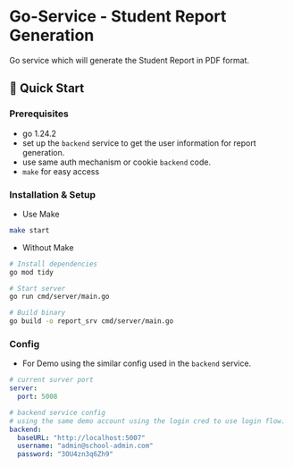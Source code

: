 # Go-Service - Student Report Generation

Go service which will generate the Student Report in PDF format.

## 🚀 Quick Start

### Prerequisites
- go 1.24.2
- set up the `backend` service to get the user information for report generation.
- use same auth mechanism or cookie `backend` code.
- `make` for easy access

### Installation & Setup

- Use Make

```bash
make start
```
- Without Make
```bash
# Install dependencies
go mod tidy

# Start server
go run cmd/server/main.go

# Build binary
go build -o report_srv cmd/server/main.go
```

### Config

- For Demo using the similar config used in the `backend` service.
```yaml
# current surver port
server:
  port: 5008

# backend service config
# using the same demo account using the login cred to use login flow.
backend:
  baseURL: "http://localhost:5007"
  username: "admin@school-admin.com"
  password: "3OU4zn3q6Zh9"

```


